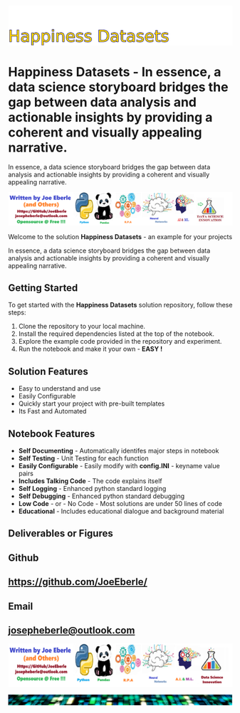 
![Image image_filename](solution_sign.png)

# Happiness Datasets - In essence, a data science storyboard bridges the gap between data analysis and actionable insights by providing a coherent and visually appealing narrative.
In essence, a data science storyboard bridges the gap between data analysis and actionable insights by providing a coherent and visually appealing narrative.

![Image image_filename](code.png)

Welcome to the solution **Happiness Datasets** - an example for your projects

In essence, a data science storyboard bridges the gap between data analysis and actionable insights by providing a coherent and visually appealing narrative.

## Getting Started
To get started with the **Happiness Datasets** solution repository, follow these steps:
1. Clone the repository to your local machine.
2. Install the required dependencies listed at the top of the notebook.
3. Explore the example code provided in the repository and experiment.
4. Run the notebook and make it your own - **EASY !**
    
## Solution Features
- Easy to understand and use  
- Easily Configurable 
- Quickly start your project with pre-built templates
- Its Fast and Automated

## Notebook Features
- **Self Documenting** - Automatically identifes major steps in notebook 
- **Self Testing** - Unit Testing for each function
- **Easily Configurable** - Easily modify with **config.INI** - keyname value pairs
- **Includes Talking Code** - The code explains itself 
- **Self Logging** - Enhanced python standard logging   
- **Self Debugging** - Enhanced python standard debugging
- **Low Code** - or - No Code  - Most solutions are under 50 lines of code
- **Educational** - Includes educational dialogue and background material
    
## Deliverables or Figures
 
    

## Github    
## https://github.com/JoeEberle/ 

## Email 
## josepheberle@outlook.com 

    
![Developer](developer.png)

![Brand](brand.png)
    
